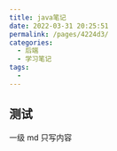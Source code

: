 ```yaml
---
title: java笔记
date: 2022-03-31 20:25:51
permalink: /pages/4224d3/
categories:
  - 后端
  - 学习笔记
tags:
  -
---
```


## 测试

一级 md 只写内容

